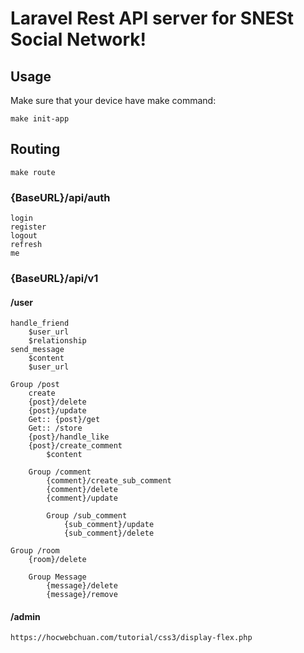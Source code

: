# Laravel Rest API server for SNESt Social Network!

## Usage

Make sure that your device have make command:

```
make init-app
```

## Routing

```
make route
```

### {BaseURL}/api/auth

    login
    register
    logout
    refresh
    me

### {BaseURL}/api/v1

#### /user

    handle_friend
        $user_url
        $relationship
    send_message
        $content
        $user_url

    Group /post
        create
        {post}/delete
        {post}/update
        Get:: {post}/get
        Get:: /store
        {post}/handle_like
        {post}/create_comment
            $content

        Group /comment
            {comment}/create_sub_comment
            {comment}/delete
            {comment}/update

            Group /sub_comment
                {sub_comment}/update
                {sub_comment}/delete

    Group /room
        {room}/delete

        Group Message
            {message}/delete
            {message}/remove

#### /admin

    https://hocwebchuan.com/tutorial/css3/display-flex.php
